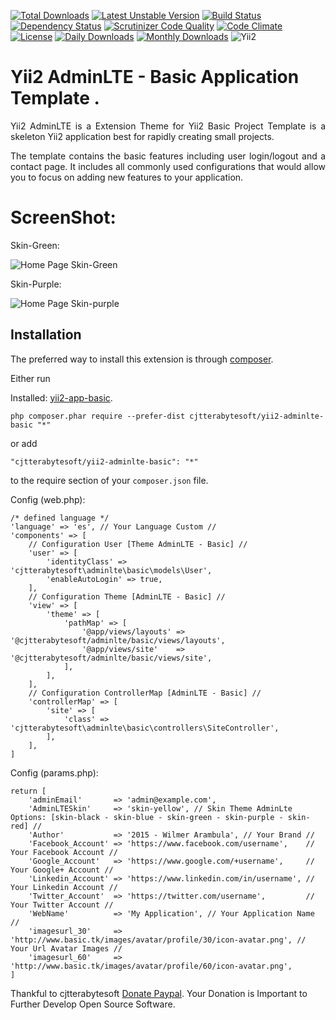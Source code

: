 
[![Total Downloads](https://poser.pugx.org/cjtterabytesoft/yii2-adminlte-basic/downloads)](https://packagist.org/packages/cjtterabytesoft/yii2-adminlte-basic)
[![Latest Unstable Version](https://poser.pugx.org/cjtterabytesoft/yii2-adminlte-basic/v/unstable)](https://packagist.org/packages/cjtterabytesoft/yii2-adminlte-basic)
[![Build Status](https://travis-ci.org/cjtterabytesoft/yii2-adminlte-basic.svg?branch=master)](https://travis-ci.org/cjtterabytesoft/yii2-adminlte-basic)
[![Dependency Status](https://www.versioneye.com/user/projects/558a99cc306662001e00084b/badge.svg?style=flat)](https://www.versioneye.com/user/projects/558a99cc306662001e00084b)
[![Scrutinizer Code Quality](https://scrutinizer-ci.com/g/cjtterabytesoft/yii2-adminlte-basic/badges/quality-score.png?b=master)](https://scrutinizer-ci.com/g/cjtterabytesoft/yii2-adminlte-basic/?branch=master)
[![Code Climate](https://codeclimate.com/github/cjtterabytesoft/yii2-adminlte-basic/badges/gpa.svg)](https://codeclimate.com/github/cjtterabytesoft/yii2-adminlte-basic)
[![License](https://poser.pugx.org/cjtterabytesoft/yii2-adminlte-basic/license)](https://packagist.org/packages/cjtterabytesoft/yii2-adminlte-basic)
[![Daily Downloads](https://poser.pugx.org/cjtterabytesoft/yii2-adminlte-basic/d/daily)](https://packagist.org/packages/cjtterabytesoft/yii2-adminlte-basic)
[![Monthly Downloads](https://poser.pugx.org/cjtterabytesoft/yii2-adminlte-basic/d/monthly)](https://packagist.org/packages/cjtterabytesoft/yii2-adminlte-basic)
![Yii2](https://img.shields.io/badge/Powered_by-Yii_Framework-green.svg?style=flat)

Yii2 AdminLTE - Basic Application Template .
============================================

<p style="text-align: justify">Yii2 AdminLTE is a Extension Theme for Yii2 Basic Project Template is a skeleton 
Yii2 application best for rapidly creating small projects.</p>
                                       
<p style="text-align: justify">The template contains the basic features including user login/logout and a contact page. 
It includes all commonly used configurations that would allow you to focus on adding new features to your application.</p>

ScreenShot:
===========

Skin-Green:

![Home Page Skin-Green](https://lh5.googleusercontent.com/-8yGcIaJK7XbUhO66OPbDLTM_c0JoG5wxB1crin5sKR-OVPdKif19-XnUzG_1U3UFhCZZ_YXAa0znsk=w1656-h829-rw)

Skin-Purple:

![Home Page Skin-purple](https://lh6.googleusercontent.com/go3xfwEb2IxU3PvBgFhr_StRnMSHUQyCoEi_jj-agn1BjXtkcwfnvRmjJ-cFy7qZhu5-WI8CajKBhik=w1656-h603-rw)

Installation
------------

The preferred way to install this extension is through [composer](http://getcomposer.org/download/).

Either run

Installed: [yii2-app-basic](https://github.com/yiisoft/yii2-app-basic/).

```
php composer.phar require --prefer-dist cjtterabytesoft/yii2-adminlte-basic "*"
```

or add

```
"cjtterabytesoft/yii2-adminlte-basic": "*"
```

to the require section of your `composer.json` file.

Config (web.php):

    /* defined language */
    'language' => 'es', // Your Language Custom //
    'components' => [
        // Configuration User [Theme AdminLTE - Basic] //
        'user' => [
            'identityClass' => 'cjtterabytesoft\adminlte\basic\models\User',
            'enableAutoLogin' => true,
        ],    
        // Configuration Theme [AdminLTE - Basic] //
        'view' => [
            'theme' => [
                'pathMap' => [
                    '@app/views/layouts' => '@cjtterabytesoft/adminlte/basic/views/layouts',
                    '@app/views/site'    => '@cjtterabytesoft/adminlte/basic/views/site',
                ],
            ],
        ],
        // Configuration ControllerMap [AdminLTE - Basic] //
        'controllerMap' => [
            'site' => [
                'class' => 'cjtterabytesoft\adminlte\basic\controllers\SiteController',
            ],
        ],        
    ]        
    
Config (params.php):

    return [
        'adminEmail'       => 'admin@example.com',
        'AdminLTESkin'     => 'skin-yellow', // Skin Theme AdminLte Options: [skin-black - skin-blue - skin-green - skin-purple - skin-red] //
        'Author'           => '2015 - Wilmer Arambula', // Your Brand //
        'Facebook_Account' => 'https://www.facebook.com/username',    // Your Facebook Account //
        'Google_Account'   => 'https://www.google.com/+username',     // Your Google+ Account //
        'Linkedin_Account' => 'https://www.linkedin.com/in/username', // Your Linkedin Account //
        'Twitter_Account'  => 'https://twitter.com/username',         // Your Twitter Account //
        'WebName'          => 'My Application', // Your Application Name //
        'imagesurl_30'     => 'http://www.basic.tk/images/avatar/profile/30/icon-avatar.png', // Your Url Avatar Images //
        'imagesurl_60'     => 'http://www.basic.tk/images/avatar/profile/60/icon-avatar.png',
    ]



Thankful to cjtterabytesoft [Donate Paypal](https://www.paypal.com/cgi-bin/webscr?cmd=_s-xclick&hosted_button_id=LRLATZP493W46).
Your Donation is Important to Further Develop Open Source Software.

